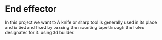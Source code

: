 # End effector

In this project we want to A knife or sharp tool is generally used in its place and is tied and fixed by passing the mounting tape through the holes designated for it. 
using 3d builder.
